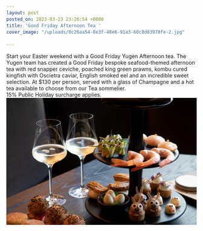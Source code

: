 ```yaml
---
layout: post
posted_on: 2023-03-23 23:26:54 +0000
title: 'Good Friday Afternoon Tea '
cover_image: "/uploads/0c26aa54-8e3f-48e6-91a3-60c8d83978fe-2.jpg"

---
```

Start your Easter weekend with a Good Friday Yugen Afternoon tea. The Yugen team has created a Good Friday bespoke seafood-themed afternoon tea with red snapper ceviche, poached king green prawns, kombu cured kingfish with Oscietra caviar, English smoked eel and an incredible sweet selection. At $130 per person, served with a glass of Champagne and a hot tea available to choose from our Tea sommelier.  
15% Public Holiday surcharge applies.![](/uploads/06acdb1b-37f0-4374-8346-307ccd043418-2.jpg)